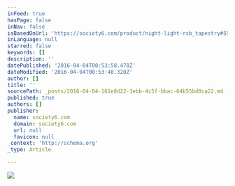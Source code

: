 ```yaml
---
inFeed: true
hasPage: false
inNav: false
isBasedOnUrl: 'https://society6.com/product/night-light-rsb_tapestry#55=414'
inLanguage: null
starred: false
keywords: []
description: ''
datePublished: '2016-04-04T00:53:58.478Z'
dateModified: '2016-04-04T00:53:40.320Z'
author: []
title: ''
sourcePath: _posts/2016-04-04-161e8d22-3ebb-4c5f-bbac-64b55bd0ca22.md
published: true
authors: []
publisher:
  name: society6.com
  domain: society6.com
  url: null
  favicon: null
_context: 'http://schema.org'
_type: Article

---
```

![](https://s3-us-west-2.amazonaws.com/the-grid-img/p/2c19fd7121094a30593bbd8a132687f32de8de03.jpg)